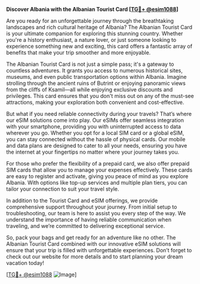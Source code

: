 **Discover Albania with the Albanian Tourist Card [[TG💪+ @esim1088](https://t.me/s/esim1088)]**

Are you ready for an unforgettable journey through the breathtaking landscapes and rich cultural heritage of Albania? The Albanian Tourist Card is your ultimate companion for exploring this stunning country. Whether you're a history enthusiast, a nature lover, or just someone looking to experience something new and exciting, this card offers a fantastic array of benefits that make your trip smoother and more enjoyable.

The Albanian Tourist Card is not just a simple pass; it's a gateway to countless adventures. It grants you access to numerous historical sites, museums, and even public transportation options within Albania. Imagine strolling through the ancient ruins of Butrint or enjoying panoramic views from the cliffs of Ksamil—all while enjoying exclusive discounts and privileges. This card ensures that you don't miss out on any of the must-see attractions, making your exploration both convenient and cost-effective.

But what if you need reliable connectivity during your travels? That’s where our eSIM solutions come into play. Our eSIMs offer seamless integration with your smartphone, providing you with uninterrupted access to data wherever you go. Whether you opt for a local SIM card or a global eSIM, you can stay connected without the hassle of physical cards. Our mobile and data plans are designed to cater to all your needs, ensuring you have the internet at your fingertips no matter where your journey takes you.

For those who prefer the flexibility of a prepaid card, we also offer prepaid SIM cards that allow you to manage your expenses effectively. These cards are easy to register and activate, giving you peace of mind as you explore Albania. With options like top-up services and multiple plan tiers, you can tailor your connection to suit your travel style.

In addition to the Tourist Card and eSIM offerings, we provide comprehensive support throughout your journey. From initial setup to troubleshooting, our team is here to assist you every step of the way. We understand the importance of having reliable communication when traveling, and we’re committed to delivering exceptional service.

So, pack your bags and get ready for an adventure like no other. The Albanian Tourist Card combined with our innovative eSIM solutions will ensure that your trip is filled with unforgettable experiences. Don’t forget to check out our website for more details and to start planning your dream vacation today!

[[TG💪+ @esim1088](https://t.me/s/esim1088) ![Image](https://i.postimg.cc/Y0z9fWf4/image.png)]